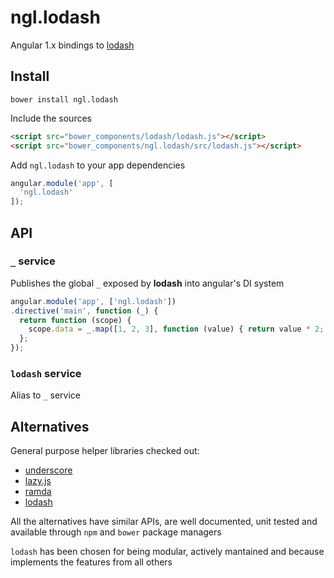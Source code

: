 ngl.lodash
==========

Angular 1.x bindings to [lodash](https://github.com/lodash/lodash)

Install
-------

    bower install ngl.lodash

Include the sources

```html
<script src="bower_components/lodash/lodash.js"></script>
<script src="bower_components/ngl.lodash/src/lodash.js"></script>
```

Add `ngl.lodash` to your app dependencies

```js
angular.module('app', [
  'ngl.lodash'
]);
```

API
---

### `_` service

Publishes the global `_` exposed by **lodash** into angular's DI system

```js
angular.module('app', ['ngl.lodash'])
.directive('main', function (_) {
  return function (scope) {
    scope.data = _.map([1, 2, 3], function (value) { return value * 2; });
  };
});
```

### `lodash` service

Alias to `_` service

Alternatives
------------

General purpose helper libraries checked out:

  * [underscore](https://github.com/jashkenas/underscore)
  * [lazy.js](https://github.com/dtao/lazy.js)
  * [ramda](https://github.com/ramda/ramda)
  * [lodash](https://github.com/lodash/lodash)

All the alternatives have similar APIs, are well documented,  unit tested and
available through `npm` and `bower` package managers

`lodash` has been chosen for being modular, actively mantained and because
implements the features from all others
